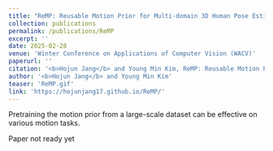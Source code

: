 ```yaml
---
title: "ReMP: Reusable Motion Prior for Multi-domain 3D Human Pose Estimation and Motion Inbetweening"
collection: publications
permalink: /publications/ReMP
excerpt: ''
date: 2025-02-28
venue: 'Winter Conference on Applications of Computer Vision (WACV)'
paperurl: ''
citation: '<b>Hojun Jang</b> and Young Min Kim, ReMP: Reusable Motion Prior for Multi-domain 3D Human Pose Estimation and Motion Inbetweening, in <i>Proceedings of the IEEE/CVF Conference on Applications of Computer Vision (WACV)</i>, 2025.'
author: '<b>Hojun Jang</b> and Young Min Kim'
teaser: 'ReMP.gif'
link: 'https://hojunjang17.github.io/ReMP/'
---
```

Pretraining the motion prior from a large-scale dataset can be effective on various motion tasks.

Paper not ready yet